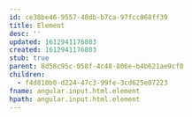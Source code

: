 ```yaml
---
id: ce38be46-9557-48db-b7ca-97fcc068ff39
title: Element
desc: ''
updated: 1612941176803
created: 1612941176803
stub: true
parent: 8d58c95c-058f-4c48-806e-b4b621ae9cf0
children:
  - f4d810b0-d224-47c3-99fe-3cd625e07223
fname: angular.input.html.element
hpath: angular.input.html.element
---
```



